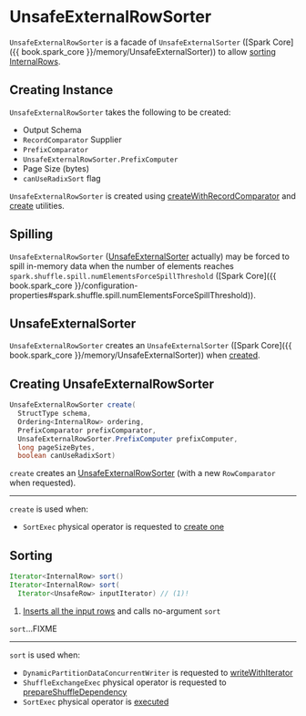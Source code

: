 # UnsafeExternalRowSorter

`UnsafeExternalRowSorter` is a facade of `UnsafeExternalSorter` ([Spark Core]({{ book.spark_core }}/memory/UnsafeExternalSorter)) to allow [sorting InternalRows](#sort).

## Creating Instance

`UnsafeExternalRowSorter` takes the following to be created:

* <span id="schema"> Output Schema
* <span id="recordComparatorSupplier"> `RecordComparator` Supplier
* <span id="prefixComparator"> `PrefixComparator`
* <span id="prefixComputer"> `UnsafeExternalRowSorter.PrefixComputer`
* <span id="pageSizeBytes"> Page Size (bytes)
* <span id="canUseRadixSort"> `canUseRadixSort` flag

`UnsafeExternalRowSorter` is created using [createWithRecordComparator](#createWithRecordComparator) and [create](#create) utilities.

## Spilling

`UnsafeExternalRowSorter` ([UnsafeExternalSorter](#sorter) actually) may be forced to spill in-memory data when the number of elements reaches `spark.shuffle.spill.numElementsForceSpillThreshold` ([Spark Core]({{ book.spark_core }}/configuration-properties#spark.shuffle.spill.numElementsForceSpillThreshold)).

## <span id="sorter"> UnsafeExternalSorter

`UnsafeExternalRowSorter` creates an `UnsafeExternalSorter` ([Spark Core]({{ book.spark_core }}/memory/UnsafeExternalSorter)) when [created](#creating-instance).

## <span id="create"> Creating UnsafeExternalRowSorter

```java
UnsafeExternalRowSorter create(
  StructType schema,
  Ordering<InternalRow> ordering,
  PrefixComparator prefixComparator,
  UnsafeExternalRowSorter.PrefixComputer prefixComputer,
  long pageSizeBytes,
  boolean canUseRadixSort)
```

`create` creates an [UnsafeExternalRowSorter](#creating-instance) (with a new `RowComparator` when requested).

---

`create` is used when:

* `SortExec` physical operator is requested to [create one](physical-operators/SortExec.md#createSorter)

## <span id="sort"> Sorting

```java
Iterator<InternalRow> sort()
Iterator<InternalRow> sort(
  Iterator<UnsafeRow> inputIterator) // (1)!
```

1. [Inserts all the input rows](#insertRow) and calls no-argument `sort`

`sort`...FIXME

---

`sort` is used when:

* `DynamicPartitionDataConcurrentWriter` is requested to [writeWithIterator](datasources/DynamicPartitionDataConcurrentWriter.md#writeWithIterator)
* `ShuffleExchangeExec` physical operator is requested to [prepareShuffleDependency](physical-operators/ShuffleExchangeExec.md#prepareShuffleDependency)
* `SortExec` physical operator is [executed](physical-operators/SortExec.md#doExecute)
